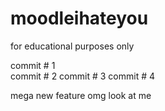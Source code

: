 # moodleihateyou
for educational purposes only


commit # 1  
commit # 2
commit # 3
commit # 4

mega new feature omg look at me